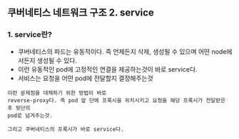 ## 쿠버네티스 네트워크 구조 2. service

### 1. service란?
- 쿠버네티스의 파드는 유동적이다. 즉 언제든지 삭제, 생성될 수 있으며 어떤 node에서든지 생성될 수 있다.
- 이런 유동적인 pod에 고정적인 연결을 제공하는것이 바로 service다.
- 서비스는 요청을 어떤 pod에 전달할지 결정해주는것
```
이런 문제점을 대체하기 위한 방법이 바로
reverse-proxy다. 즉 pod 앞 단에 프록시을 위치시키고 요청을 해당 프록시가 전달받은 후 뒷단의 
pod로 넘겨주는것.

그리고 쿠버네티스의 프록시가 바로 service다.
```

